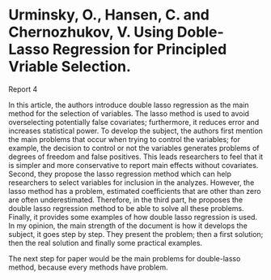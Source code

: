 # Urminsky, O., Hansen, C. and Chernozhukov, V. Using Doble-Lasso Regression for Principled Vriable Selection.

Report 4 

In this article, the authors introduce double lasso regression as the main method for the selection of variables. The lasso method is used to avoid overselecting potentially false covariates; furthermore, it reduces error and increases statistical power. To develop the subject, the authors first mention the main problems that occur when trying to control the variables; for example, the decision to control or not the variables generates problems of degrees of freedom and false positives. This leads researchers to feel that it is simpler and more conservative to report main effects without covariates. Second, they propose the lasso regression method which can help researchers to select variables for inclusion in the analyzes. However, the lasso method has a problem, estimated coefficients that are other than zero are often underestimated. Therefore, in the third part, he proposes the double lasso regression method to be able to solve all these problems. Finally, it provides some examples of how double lasso regression is used. In my opinion, the main strength of the document is how it develops the subject, it goes step by step. They present the problem; then a first solution; then the real solution and finally some practical examples.

The next step for paper would be the main problems for double-lasso method, because every methods have problem. 